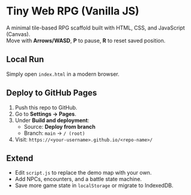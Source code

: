 # Tiny Web RPG (Vanilla JS)

A minimal tile-based RPG scaffold built with HTML, CSS, and JavaScript (Canvas).  
Move with **Arrows/WASD**, **P** to pause, **R** to reset saved position.

## Local Run
Simply open `index.html` in a modern browser.

## Deploy to GitHub Pages
1. Push this repo to GitHub.
2. Go to **Settings → Pages**.
3. Under **Build and deployment**:  
   - Source: **Deploy from branch**  
   - Branch: `main` → `/ (root)`
4. Visit: `https://<your-username>.github.io/<repo-name>/`

## Extend
- Edit `script.js` to replace the demo map with your own.
- Add NPCs, encounters, and a battle state machine.
- Save more game state in `localStorage` or migrate to IndexedDB.